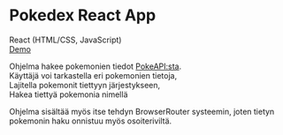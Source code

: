 # Pokedex React App

React (HTML/CSS, JavaScript)<br>
[Demo](https://pokedex-to1vo.vercel.app/)

Ohjelma hakee pokemonien tiedot [PokeAPI:sta](https://pokeapi.co/).<br>
Käyttäjä voi tarkastella eri pokemonien tietoja,<br>
Lajitella pokemonit tiettyyn järjestykseen,<br>
Hakea tiettyä pokemonia nimellä<br>

Ohjelma sisältää myös itse tehdyn BrowserRouter systeemin, joten tietyn pokemonin haku onnistuu myös osoiteriviltä.
